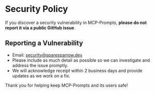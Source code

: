 # Security Policy

If you discover a security vulnerability in MCP-Prompts, **please do not report it via a public GitHub issue**.

## Reporting a Vulnerability

- Email: security@sparesparrow.dev
- Please include as much detail as possible so we can investigate and address the issue promptly.
- We will acknowledge receipt within 2 business days and provide updates as we work on a fix.

Thank you for helping keep MCP-Prompts and its users safe!
